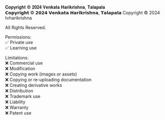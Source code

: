 𝐂𝐨𝐩𝐲𝐫𝐢𝐠𝐡𝐭 © 𝟐𝟎𝟐𝟒 𝐕𝐞𝐧𝐤𝐚𝐭𝐚 𝐇𝐚𝐫𝐢𝐤𝐫𝐢𝐬𝐡𝐧𝐚, 𝐓𝐚𝐥𝐚𝐩𝐚𝐥𝐚 <br>
𝗖𝗼𝗽𝘆𝗿𝗶𝗴𝗵𝘁 © 𝟮𝟬𝟮𝟰 𝗩𝗲𝗻𝗸𝗮𝘁𝗮 𝗛𝗮𝗿𝗶𝗸𝗿𝗶𝘀𝗵𝗻𝗮, 𝗧𝗮𝗹𝗮𝗽𝗮𝗹𝗮
Copyright © 2024 tvharikrishna

All Rights Reserved. 

Permissions: <br>
✅ Private use <br>
✅ Learning use <br>

Limitations: <br>
❌ Commercial use <br>
❌ Modification <br>
❌ Copying work (images or assets) <br>
❌ Copying or re-uploading documentation <br>
❌ Creating derivative works <br>
❌ Distribution <br>
❌ Trademark use <br>
❌ Liability <br>
❌ Warranty <br>
❌ Patent use <br>
